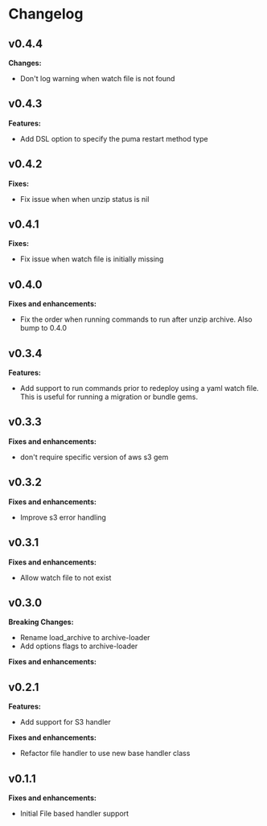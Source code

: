 # Changelog

## v0.4.4

**Changes:**
- Don't log warning when watch file is not found

## v0.4.3

**Features:**

- Add DSL option to specify the puma restart method type

## v0.4.2

**Fixes:**

- Fix issue when when unzip status is nil

## v0.4.1

**Fixes:**

- Fix issue when watch file is initially missing

## v0.4.0

**Fixes and enhancements:**

- Fix the order when running commands to run after unzip archive. Also bump to 0.4.0


## v0.3.4

**Features:**

- Add support to run commands prior to redeploy using a yaml watch file. This is useful for running a migration or bundle gems.

## v0.3.3

**Fixes and enhancements:**

- don't require specific version of aws s3 gem

## v0.3.2

**Fixes and enhancements:**

- Improve s3 error handling

## v0.3.1

**Fixes and enhancements:**

- Allow watch file to not exist


## v0.3.0

**Breaking Changes:**
- Rename load_archive to archive-loader
- Add options flags to archive-loader

**Fixes and enhancements:**

## v0.2.1

**Features:**

- Add support for S3 handler

**Fixes and enhancements:**

- Refactor file handler to use new base handler class

## v0.1.1

**Fixes and enhancements:**

- Initial File based handler support
